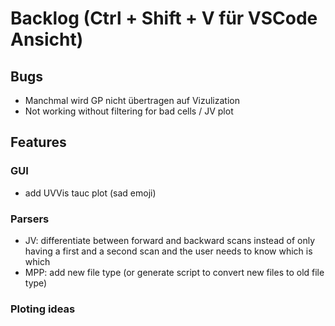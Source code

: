 # Backlog (Ctrl + Shift + V für VSCode Ansicht)


## Bugs
- Manchmal wird GP nicht übertragen auf Vizulization
- Not working without filtering for bad cells / JV plot



## Features

### GUI
- add UVVis tauc plot (sad emoji)


### Parsers
- JV: differentiate between forward and backward scans instead of only having a first and a second scan and the user needs to know which is which
- MPP: add new file type (or generate script to convert new files to old file type) 


### Ploting ideas



